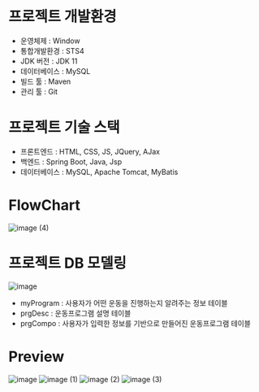 # 프로젝트 개발환경
 - 운영체제 : Window
 - 통합개발환경 : STS4
 - JDK 버전 : JDK 11
 - 데이터베이스 : MySQL
 - 빌드 툴 : Maven
 - 관리 툴 : Git

# 프로젝트 기술 스택
 - 프론트엔드 : HTML, CSS, JS, JQuery, AJax
 - 백엔드 : Spring Boot, Java, Jsp
 - 데이터베이스 : MySQL, Apache Tomcat, MyBatis

# FlowChart
![image (4)](https://github.com/user-attachments/assets/03b9fc89-c3eb-434c-8257-c16ca191408e)


# 프로젝트 DB 모델링
![image](https://github.com/user-attachments/assets/954a83e8-3208-4acb-9c52-512ef28e4570)
 - myProgram :  사용자가 어떤 운동을 진행하는지 알려주는 정보 테이블
 - prgDesc : 운동프로그램 설명 테이블
 - prgCompo : 사용자가 입력한 정보를 기반으로 만들어진 운동프로그램 테이블

# Preview
![image](https://github.com/user-attachments/assets/e6485711-27cc-4ec3-b0c2-713fef1f6c52)
![image (1)](https://github.com/user-attachments/assets/277ec031-1c79-445b-95dd-c3c1c26bb9f6)
![image (2)](https://github.com/user-attachments/assets/693beea2-c34d-4343-9c47-c089ea897388)
![image (3)](https://github.com/user-attachments/assets/ed1de4d6-8056-491b-af3d-4c383e592f9b)

